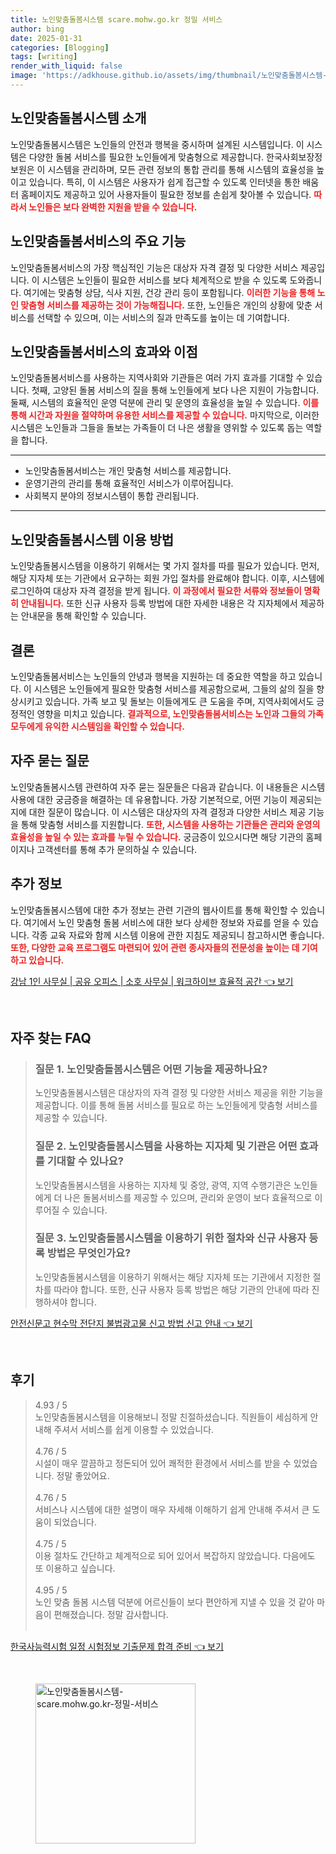 ```yaml
---
title: 노인맞춤돌봄시스템 scare.mohw.go.kr 정밀 서비스
author: bing
date: 2025-01-31
categories: [Blogging]
tags: [writing]
render_with_liquid: false
image: 'https://adkhouse.github.io/assets/img/thumbnail/노인맞춤돌봄시스템-scare.mohw.go.kr-정밀-서비스.webp'
---
```



<h2 id='노인맞춤돌봄시스템소개'>노인맞춤돌봄시스템 소개</h2>

<p>노인맞춤돌봄시스템은 노인들의 안전과 행복을 중시하며 설계된 시스템입니다. 이 시스템은 다양한 돌봄 서비스를 필요한 노인들에게 맞춤형으로 제공합니다. 한국사회보장정보원은 이 시스템을 관리하며, 모든 관련 정보의 통합 관리를 통해 시스템의 효율성을 높이고 있습니다. 특히, 이 시스템은 사용자가 쉽게 접근할 수 있도록 인터넷을 통한 배움터 홈페이지도 제공하고 있어 사용자들이 필요한 정보를 손쉽게 찾아볼 수 있습니다. <b><span style="color: #ee2323;">따라서 노인들은 보다 완벽한 지원을 받을 수 있습니다.</span></b></p>

<h2 id='서비스의주요기능'>노인맞춤돌봄서비스의 주요 기능</h2>

<p>노인맞춤돌봄서비스의 가장 핵심적인 기능은 대상자 자격 결정 및 다양한 서비스 제공입니다. 이 시스템은 노인들이 필요한 서비스를 보다 체계적으로 받을 수 있도록 도와줍니다. 여기에는 맞춤형 상담, 식사 지원, 건강 관리 등이 포함됩니다. <b><span style="color: #ee2323;">이러한 기능을 통해 노인 맞춤형 서비스를 제공하는 것이 가능해집니다.</span></b> 또한, 노인들은 개인의 상황에 맞춘 서비스를 선택할 수 있으며, 이는 서비스의 질과 만족도를 높이는 데 기여합니다.</p>

<h2 id='효과와이점'>노인맞춤돌봄서비스의 효과와 이점</h2>

<p>노인맞춤돌봄서비스를 사용하는 지역사회와 기관들은 여러 가지 효과를 기대할 수 있습니다. 첫째, 고양된 돌봄 서비스의 질을 통해 노인들에게 보다 나은 지원이 가능합니다. 둘째, 시스템의 효율적인 운영 덕분에 관리 및 운영의 효율성을 높일 수 있습니다. <b><span style="color: #ee2323;">이를 통해 시간과 자원을 절약하며 유용한 서비스를 제공할 수 있습니다.</span></b> 마지막으로, 이러한 시스템은 노인들과 그들을 돌보는 가족들이 더 나은 생활을 영위할 수 있도록 돕는 역할을 합니다.</p>

<hr />

<ul>
    <li>노인맞춤돌봄서비스는 개인 맞춤형 서비스를 제공합니다.</li>
    <li>운영기관의 관리를 통해 효율적인 서비스가 이루어집니다.</li>
    <li>사회복지 분야의 정보시스템이 통합 관리됩니다.</li>
</ul>

<hr />

<h2 id='이용방법'>노인맞춤돌봄시스템 이용 방법</h2>

<p>노인맞춤돌봄시스템을 이용하기 위해서는 몇 가지 절차를 따를 필요가 있습니다. 먼저, 해당 지자체 또는 기관에서 요구하는 회원 가입 절차를 완료해야 합니다. 이후, 시스템에 로그인하여 대상자 자격 결정을 받게 됩니다. <b><span style="color: #ee2323;">이 과정에서 필요한 서류와 정보들이 명확히 안내됩니다.</span></b> 또한 신규 사용자 등록 방법에 대한 자세한 내용은 각 지자체에서 제공하는 안내문을 통해 확인할 수 있습니다.</p>

<h2 id='결론'>결론</h2>

<p>노인맞춤돌봄서비스는 노인들의 안녕과 행복을 지원하는 데 중요한 역할을 하고 있습니다. 이 시스템은 노인들에게 필요한 맞춤형 서비스를 제공함으로써, 그들의 삶의 질을 향상시키고 있습니다. 가족 보고 및 돌보는 이들에게도 큰 도움을 주며, 지역사회에서도 긍정적인 영향을 미치고 있습니다. <b><span style="color: #ee2323;">결과적으로, 노인맞춤돌봄서비스는 노인과 그들의 가족 모두에게 유익한 시스템임을 확인할 수 있습니다.</span></b></p>

<h2 id='자주묻는질문'>자주 묻는 질문</h2>

<p>노인맞춤돌봄시스템 관련하여 자주 묻는 질문들은 다음과 같습니다. 이 내용들은 시스템 사용에 대한 궁금증을 해결하는 데 유용합니다. 가장 기본적으로, 어떤 기능이 제공되는지에 대한 질문이 많습니다. 이 시스템은 대상자의 자격 결정과 다양한 서비스 제공 기능을 통해 맞춤형 서비스를 지원합니다. <b><span style="color: #ee2323;">또한, 시스템을 사용하는 기관들은 관리와 운영의 효율성을 높일 수 있는 효과를 누릴 수 있습니다.</span></b> 궁금증이 있으시다면 해당 기관의 홈페이지나 고객센터를 통해 추가 문의하실 수 있습니다.</p>

<h2 id='추가정보'>추가 정보</h2>

<p>노인맞춤돌봄시스템에 대한 추가 정보는 관련 기관의 웹사이트를 통해 확인할 수 있습니다. 여기에서 노인 맞춤형 돌봄 서비스에 대한 보다 상세한 정보와 자료를 얻을 수 있습니다. 각종 교육 자료와 함께 시스템 이용에 관한 지침도 제공되니 참고하시면 좋습니다. <b><span style="color: #ee2323;">또한, 다양한 교육 프로그램도 마련되어 있어 관련 종사자들의 전문성을 높이는 데 기여하고 있습니다.</span></b></p>


<p><a class="click-button" title="강남 1인 사무실 | 공유 오피스 | 소호 사무실 | 워크하이브 효율적 공간" href="https://adkhouse.github.io/posts/%EA%B0%95%EB%82%A8-1%EC%9D%B8-%EC%82%AC%EB%AC%B4%EC%8B%A4-%EA%B3%B5%EC%9C%A0-%EC%98%A4%ED%94%BC%EC%8A%A4-%EC%86%8C%ED%98%B8-%EC%82%AC%EB%AC%B4%EC%8B%A4-%EC%9B%8C%ED%81%AC%ED%95%98%EC%9D%B4%EB%B8%8C-%ED%9A%A8%EC%9C%A8%EC%A0%81-%EA%B3%B5%EA%B0%84/" rel="dofollow">강남 1인 사무실 | 공유 오피스 | 소호 사무실 | 워크하이브 효율적 공간 👈 보기</a></p><br>
<h2 id='자주_찾는_FAQ'>자주 찾는 FAQ</h2>
<div itemscope="" itemtype="https://schema.org/FAQPage"> 
<blockquote> 
<div itemscope="" itemprop="mainEntity" itemtype="https://schema.org/Question"> 
<h3 itemprop="name">질문 1. 노인맞춤돌봄시스템은 어떤 기능을 제공하나요?</h3> 
<div itemscope="" itemprop="acceptedAnswer" itemtype="https://schema.org/Answer"> 
<span itemprop="text"> 
<p>노인맞춤돌봄시스템은 대상자의 자격 결정 및 다양한 서비스 제공을 위한 기능을 제공합니다. 이를 통해 돌봄 서비스를 필요로 하는 노인들에게 맞춤형 서비스를 제공할 수 있습니다.</p> 
</span> 
</div> 
</div> 
<div itemscope="" itemprop="mainEntity" itemtype="https://schema.org/Question"> 
<h3 itemprop="name">질문 2. 노인맞춤돌봄시스템을 사용하는 지자체 및 기관은 어떤 효과를 기대할 수 있나요?</h3> 
<div itemscope="" itemprop="acceptedAnswer" itemtype="https://schema.org/Answer"> 
<span itemprop="text"> 
<p>노인맞춤돌봄시스템을 사용하는 지자체 및 중앙, 광역, 지역 수행기관은 노인들에게 더 나은 돌봄서비스를 제공할 수 있으며, 관리와 운영이 보다 효율적으로 이루어질 수 있습니다.</p> 
</span> 
</div> 
</div> 
<div itemscope="" itemprop="mainEntity" itemtype="https://schema.org/Question"> 
<h3 itemprop="name">질문 3. 노인맞춤돌봄시스템을 이용하기 위한 절차와 신규 사용자 등록 방법은 무엇인가요?</h3> 
<div itemscope="" itemprop="acceptedAnswer" itemtype="https://schema.org/Answer"> 
<span itemprop="text"> 
<p>노인맞춤돌봄시스템을 이용하기 위해서는 해당 지자체 또는 기관에서 지정한 절차를 따라야 합니다. 또한, 신규 사용자 등록 방법은 해당 기관의 안내에 따라 진행하셔야 합니다.</p> 
</span> 
</div> 
</div> 
</blockquote> 
</div>
<p><a class="click-button" title="안전신문고 현수막 전단지 불법광고물 신고 방법 신고 안내" href="https://adkhouse.github.io/posts/%EC%95%88%EC%A0%84%EC%8B%A0%EB%AC%B8%EA%B3%A0-%ED%98%84%EC%88%98%EB%A7%89-%EC%A0%84%EB%8B%A8%EC%A7%80-%EB%B6%88%EB%B2%95%EA%B4%91%EA%B3%A0%EB%AC%BC-%EC%8B%A0%EA%B3%A0-%EB%B0%A9%EB%B2%95-%EC%8B%A0%EA%B3%A0-%EC%95%88%EB%82%B4/" rel="dofollow">안전신문고 현수막 전단지 불법광고물 신고 방법 신고 안내 👈 보기</a></p><br>
<h2 id='후기'>후기</h2>
<div itemscope itemtype="https://schema.org/Product">
  <blockquote>
  <div itemprop="review" itemscope itemtype="https://schema.org/Review">
      <div itemprop="reviewRating" itemscope itemtype="https://schema.org/Rating"> <span itemprop="ratingValue">4.93</span> / <span itemprop="bestRating">5</span> </div>
      <span itemprop="reviewBody">노인맞춤돌봄시스템을 이용해보니 정말 친절하셨습니다. 직원들이 세심하게 안내해 주셔서 서비스를 쉽게 이용할 수 있었습니다.</span>
  </div>
  <br>
  <div itemprop="review" itemscope itemtype="https://schema.org/Review">
      <div itemprop="reviewRating" itemscope itemtype="https://schema.org/Rating"> <span itemprop="ratingValue">4.76</span> / <span itemprop="bestRating">5</span> </div>
      <span itemprop="reviewBody">시설이 매우 깔끔하고 정돈되어 있어 쾌적한 환경에서 서비스를 받을 수 있었습니다. 정말 좋았어요.</span>
  </div>
  <br>
  <div itemprop="review" itemscope itemtype="https://schema.org/Review">
      <div itemprop="reviewRating" itemscope itemtype="https://schema.org/Rating"> <span itemprop="ratingValue">4.76</span> / <span itemprop="bestRating">5</span> </div>
      <span itemprop="reviewBody">서비스나 시스템에 대한 설명이 매우 자세해 이해하기 쉽게 안내해 주셔서 큰 도움이 되었습니다.</span>
  </div>
  <br>
  <div itemprop="review" itemscope itemtype="https://schema.org/Review">
      <div itemprop="reviewRating" itemscope itemtype="https://schema.org/Rating"> <span itemprop="ratingValue">4.75</span> / <span itemprop="bestRating">5</span> </div>
      <span itemprop="reviewBody">이용 절차도 간단하고 체계적으로 되어 있어서 복잡하지 않았습니다. 다음에도 또 이용하고 싶습니다.</span>
  </div>
  <br>
  <div itemprop="review" itemscope itemtype="https://schema.org/Review">
      <div itemprop="reviewRating" itemscope itemtype="https://schema.org/Rating"> <span itemprop="ratingValue">4.95</span> / <span itemprop="bestRating">5</span> </div>
      <span itemprop="reviewBody">노인 맞춤 돌봄 시스템 덕분에 어르신들이 보다 편안하게 지낼 수 있을 것 같아 마음이 편해졌습니다. 정말 감사합니다.</span>
  </div>
  <br>
  </blockquote>
</div>
<p><a class="click-button" title="한국사능력시험 일정 시험정보 기출문제 합격 준비" href="https://adkhouse.github.io/posts/%ED%95%9C%EA%B5%AD%EC%82%AC%EB%8A%A5%EB%A0%A5%EC%8B%9C%ED%97%98-%EC%9D%BC%EC%A0%95-%EC%8B%9C%ED%97%98%EC%A0%95%EB%B3%B4-%EA%B8%B0%EC%B6%9C%EB%AC%B8%EC%A0%9C-%ED%95%A9%EA%B2%A9-%EC%A4%80%EB%B9%84/" rel="dofollow">한국사능력시험 일정 시험정보 기출문제 합격 준비 👈 보기</a></p><br>
<figure class="image"><img src="https://adkhouse.github.io/assets/img/thumbnail/노인맞춤돌봄시스템-scare.mohw.go.kr-정밀-서비스.webp" alt="노인맞춤돌봄시스템-scare.mohw.go.kr-정밀-서비스" width="256" height="256"></figure>
